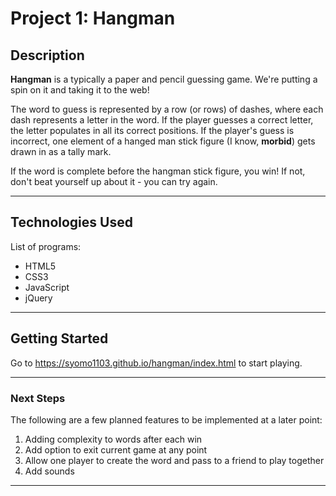 # Project 1: Hangman 

## Description

**Hangman** is a typically a paper and pencil guessing game. We're putting a spin on it and taking it to the web! 

The word to guess is represented by a row (or rows) of dashes, where each dash represents a letter in the word. If the player guesses a correct letter, the letter populates in all its correct positions. If the player's guess is incorrect, one element of a hanged man stick figure (I know, **morbid**) gets drawn in as a tally mark. 

If the word is complete before the hangman stick figure, you win! If not, don't beat yourself up about it - you can try again.  

---

## Technologies Used

List of programs:

- HTML5
- CSS3
- JavaScript
- jQuery

---

## Getting Started

Go to https://syomo1103.github.io/hangman/index.html to start playing. 

---

### Next Steps

The following are a few planned features to be implemented at a later point: 

1. Adding complexity to words after each win
2. Add option to exit current game at any point 
3. Allow one player to create the word and pass to a friend to play together 
4. Add sounds

---
